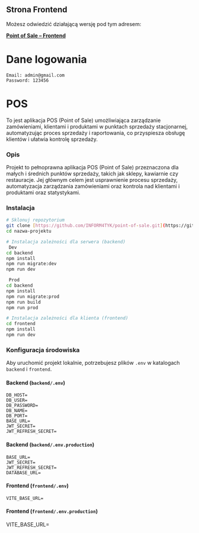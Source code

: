 ## Strona Frontend

Możesz odwiedzić działającą wersję pod tym adresem:  

[**Point of Sale – Frontend**](https://point-of-sale-sable-two.vercel.app/)

# Dane logowania



```
Email: admin@gmail.com
Password: 123456
```

# POS

To jest aplikacja POS (Point of Sale) umożliwiająca zarządzanie zamówieniami, klientami i produktami w punktach sprzedaży stacjonarnej, automatyzując proces sprzedaży i raportowania, co przyspiesza obsługę klientów i ułatwia kontrolę sprzedaży.

### Opis

Projekt to pełnoprawna aplikacja POS (Point of Sale) przeznaczona dla małych i średnich punktów sprzedaży, takich jak sklepy, kawiarnie czy restauracje. Jej głównym celem jest usprawnienie procesu sprzedaży, automatyzacja zarządzania zamówieniami oraz kontrola nad klientami i produktami oraz statystykami.

### Instalacja

```bash
# Sklonuj repozytorium
git clone [https://github.com/INFORM4TYK/point-of-sale.git](https://github.com/INFORM4TYK/point-of-sale.git)
cd nazwa-projektu

# Instalacja zależności dla serwera (backend)
 Dev
cd backend
npm install
npm run migrate:dev
npm run dev

 Prod
cd backend
npm install
npm run migrate:prod
npm run build
npm run prod

# Instalacja zależności dla klienta (frontend)
cd frontend
npm install
npm run dev
```

### Konfiguracja środowiska

Aby uruchomić projekt lokalnie, potrzebujesz plików `.env` w katalogach `backend` i `frontend`.

#### Backend (`backend/.env`)

```env
DB_HOST=
DB_USER=
DB_PASSWORD=
DB_NAME=
DB_PORT=
BASE_URL=
JWT_SECRET=
JWT_REFRESH_SECRET=

```

#### Backend (`backend/.env.production`)

```env production
BASE_URL=
JWT_SECRET=
JWT_REFRESH_SECRET=
DATABASE_URL=
```

#### Frontend (`frontend/.env`)

```env
VITE_BASE_URL=
```

#### Frontend (`frontend/.env.production`)

VITE_BASE_URL=
